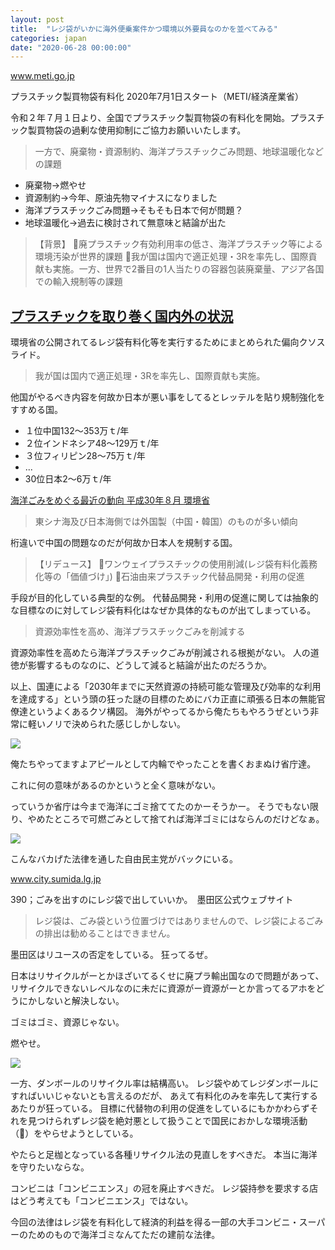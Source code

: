 ```yaml
---
layout: post
title:  "レジ袋がいかに海外便乗案件かつ環境以外要員なのかを並べてみる"
categories: japan
date: "2020-06-28 00:00:00"
---
```


<div class="card">
  <a href="https://www.meti.go.jp/policy/recycle/plasticbag/plasticbag_top.html"></a>
  <div class="card__header">
    <a href="https://www.meti.go.jp/policy/recycle/plasticbag/plasticbag_top.html">www.meti.go.jp</a>
  </div>
  <div class="card__image">
    <img src="">
  </div>
  <div class="card__title">
    <p>プラスチック製買物袋有料化 2020年7月1日スタート（METI/経済産業省）</p>
  </div>
  <div class="card__description">
    <p>令和２年７月１日より、全国でプラスチック製買物袋の有料化を開始。プラスチック製買物袋の過剰な使用抑制にご協力お願いいたします。</p>
  </div>
</div>


> 一方で、廃棄物・資源制約、海洋プラスチックごみ問題、地球温暖化などの課題

- 廃棄物→燃やせ
- 資源制約→今年、原油先物マイナスになりました
- 海洋プラスチックごみ問題→そもそも日本で何が問題？
- 地球温暖化→過去に検討されて無意味と結論が出た

> 【背景】
> 廃プラスチック有効利用率の低さ、海洋プラスチック等による環境汚染が世界的課題
> 我が国は国内で適正処理・3Rを率先し、国際貢献も実施。一方、世界で2番目の1人当たりの容器包装廃棄量、アジア各国での輸入規制等の課題

## [プラスチックを取り巻く国内外の状況](https://www.env.go.jp/council/03recycle/y0312-05/y031205-s1r1.pdf)

環境省の公開されてるレジ袋有料化等を実行するためにまとめられた偏向クソスライド。

> 我が国は国内で適正処理・3Rを率先し、国際貢献も実施。

他国がやるべき内容を何故か日本が悪い事をしてるとレッテルを貼り規制強化をすすめる国。

- １位中国132～353万ｔ/年
- ２位インドネシア48～129万ｔ/年
- ３位フィリピン28～75万ｔ/年
- ...
- 30位日本2～6万ｔ/年

[海洋ごみをめぐる最近の動向 平成30年８月 環境省](http://www.env.go.jp/water/marirne_litter/conf/03_01.pdf)

> 東シナ海及び日本海側では外国製（中国・韓国）のものが多い傾向

桁違いで中国の問題なのだが何故か日本人を規制する国。

> 【リデュース】 
> ワンウェイプラスチックの使用削減(レジ袋有料化義務化等の「価値づけ」)
> 石油由来プラスチック代替品開発・利用の促進

手段が目的化している典型的な例。
代替品開発・利用の促進に関しては抽象的な目標なのに対してレジ袋有料化はなぜか具体的なものが出てしまっている。

> 資源効率性を高め、海洋プラスチックごみを削減する

資源効率性を高めたら海洋プラスチックごみが削減される根拠がない。
人の道徳が影響するものなのに、どうして減ると結論が出たのだろうか。

以上、国連による「2030年までに天然資源の持続可能な管理及び効率的な利用を達成する」という頭の狂った謎の目標のためにバカ正直に頑張る日本の無能官僚達というよくあるクソ構図。
海外がやってるから俺たちもやろうぜという非常に軽いノリで決められた感じしかしない。


<div class="trim">
  <div class="trim__item">
    <a href="{{ site.url }}/assets/images/2020-06-28-report/2dce85f8-f980-48b8-ad17-290c6776bef7.png">
      <img class="one" src="{{ site.url }}/assets/thumbnail/2020-06-28-report/2dce85f8-f980-48b8-ad17-290c6776bef7.png">
    </a>
  </div>
</div>


俺たちやってますよアピールとして内輪でやったことを書くおまぬけ省庁達。

これに何の意味があるのかというと全く意味がない。

っていうか省庁は今まで海洋にゴミ捨ててたのかーそうかー。
そうでもない限り、やめたところで可燃ごみとして捨てれば海洋ゴミにはならんのだけどなぁ。


<div class="trim">
  <div class="trim__item">
    <a href="{{ site.url }}/assets/images/2020-06-28-report/365acf45-311e-4103-969d-d97a265001f7.png">
      <img class="one" src="{{ site.url }}/assets/thumbnail/2020-06-28-report/365acf45-311e-4103-969d-d97a265001f7.png">
    </a>
  </div>
</div>


こんなバカげた法律を通した自由民主党がバックにいる。


<div class="card">
  <a href="https://www.city.sumida.lg.jp/faq/kurashi/gomi_recycle/gomi_dashikata/390.html"></a>
  <div class="card__header">
    <a href="https://www.city.sumida.lg.jp/faq/kurashi/gomi_recycle/gomi_dashikata/390.html">www.city.sumida.lg.jp</a>
  </div>
  <div class="card__image">
    <img src="">
  </div>
  <div class="card__title">
    <p>390；ごみを出すのにレジ袋で出していいか。　墨田区公式ウェブサイト</p>
  </div>
  <div class="card__description">
    <p></p>
  </div>
</div>


> レジ袋は、ごみ袋という位置づけではありませんので、レジ袋によるごみの排出は勧めることはできません。

墨田区はリユースの否定をしている。
狂ってるぜ。

日本はリサイクルがーとかほざいてるくせに廃プラ輸出国なので問題があって、リサイクルできないレベルなのに未だに資源がー資源がーとか言ってるアホをどうにかしないと解決しない。

ゴミはゴミ、資源じゃない。

燃やせ。


<div class="trim">
  <div class="trim__item">
    <a href="{{ site.url }}/assets/images/2020-06-28-report/46bd3de5-0ef7-48ce-a158-85f2d03b7e86.png">
      <img class="one" src="{{ site.url }}/assets/thumbnail/2020-06-28-report/46bd3de5-0ef7-48ce-a158-85f2d03b7e86.png">
    </a>
  </div>
</div>


一方、ダンボールのリサイクル率は結構高い。
レジ袋やめてレジダンボールにすればいいじゃないとも言えるのだが、
あえて有料化のみを率先して実行するあたりが狂っている。
目標に代替物の利用の促進をしているにもかかわらずそれを見つけられずレジ袋を絶対悪として扱うことで国民におかしな環境活動（💩）をやらせようとしている。

やたらと足枷となっている各種リサイクル法の見直しをすべきだ。
本当に海洋を守りたいならな。

コンビニは「コンビニエンス」の冠を廃止すべきだ。
レジ袋持参を要求する店はどう考えても「コンビニエンス」ではない。

今回の法律はレジ袋を有料化して経済的利益を得る一部の大手コンビニ・スーパーのためのもので海洋ゴミなんてただの建前な法律。

